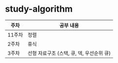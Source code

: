 # study-algorithm

| 주차 | 공부 내용 |
| ---------- | ---------------------------------------------- |
| 11주차 | 정렬 |
| 2주차 | 휴식 |
| 3주차 | 선형 자료구조 (스택, 큐, 덱, 우선순위 큐)   |
